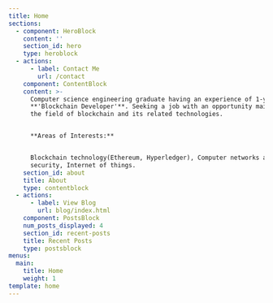 ```yaml
---
title: Home
sections:
  - component: HeroBlock
    content: ''
    section_id: hero
    type: heroblock
  - actions:
      - label: Contact Me
        url: /contact
    component: ContentBlock
    content: >-
      Computer science engineering graduate having an experience of 1-year as a
      **'Blockchain Developer'**. Seeking a job with an opportunity mainly in
      the field of blockchain and its related technologies.


      **Areas of Interests:**


      Blockchain technology(Ethereum, Hyperledger), Computer networks and
      security, Internet of things.
    section_id: about
    title: About
    type: contentblock
  - actions:
      - label: View Blog
        url: blog/index.html
    component: PostsBlock
    num_posts_displayed: 4
    section_id: recent-posts
    title: Recent Posts
    type: postsblock
menus:
  main:
    title: Home
    weight: 1
template: home
---
```

